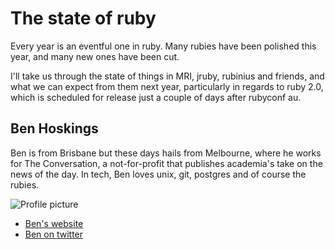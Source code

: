 # The state of ruby

Every year is an eventful one in ruby. Many rubies have been polished this year, and many new ones have been cut.

I'll take us through the state of things in MRI, jruby, rubinius and friends, and what we can expect from them next year, particularly in regards to ruby 2.0, which is scheduled for release just a couple of days after rubyconf au.


## Ben Hoskings

Ben is from Brisbane but these days hails from Melbourne, where he works for The Conversation, a not-for-profit that publishes academia's take on the news of the day. In tech, Ben loves unix, git, postgres and of course the rubies.

![Profile picture](https://raw.github.com/benhoskings/rubyconfau-2013-cfp/master/ben_hoskings-nil_considered_harmful_sometimes/profile_picture.jpg)

- [Ben's website](http://benhoskin.gs)
- [Ben on twitter](https://twitter.com/ben_h)
